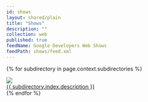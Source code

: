 ```yaml
---
id: shows
layout: shared/plain
title: "Shows"
description: ""
collection: web
published: true
feedName: Google Developers Web Shows
feedPath: shows/feed.xml
---
```


{% for subdirectory in page.context.subdirectories %}
  <div class="show-index-item">
    <div class="show-index-item__img">
      <a href="{{subdirectory.index.relative_url}}">
        <img class="showindex__rect-img" src="{{site.WFBaseUrl}}/shows/imgs/{{subdirectory.index.key-img}}" />
      </a>
    </div>
    <div class="show-index-item__description">
      <a href="{{subdirectory.index.relative_url}}">{{ subdirectory.index.description }}</a>
    </div>
  </div>
{% endfor %}
